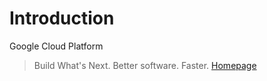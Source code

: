 # Introduction

Google Cloud Platform

> Build What's Next. Better software. Faster. [Homepage](https://cloud.google.com/)
